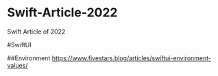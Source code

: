 # Swift-Article-2022
Swift Article of 2022

#SwiftUI

##Environment
https://www.fivestars.blog/articles/swiftui-environment-values/
